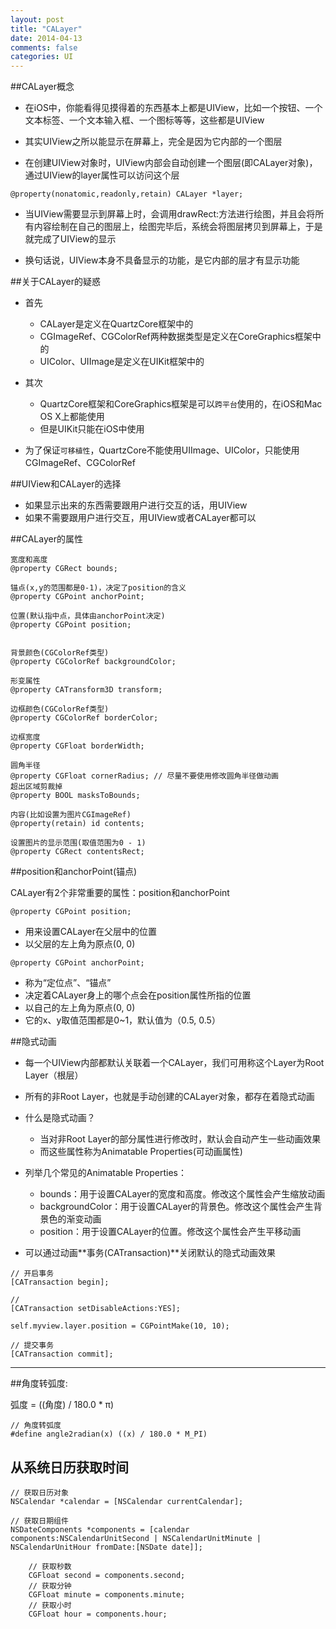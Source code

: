 ```yaml
---
layout: post
title: "CALayer"
date: 2014-04-13
comments: false
categories: UI
---
```



##CALayer概念
- 在iOS中，你能看得见摸得着的东西基本上都是UIView，比如一个按钮、一个文本标签、一个文本输入框、一个图标等等，这些都是UIView

- 其实UIView之所以能显示在屏幕上，完全是因为它内部的一个图层

- 在创建UIView对象时，UIView内部会自动创建一个图层(即CALayer对象)，通过UIView的layer属性可以访问这个层

```objc
@property(nonatomic,readonly,retain) CALayer *layer;
```

- 当UIView需要显示到屏幕上时，会调用drawRect:方法进行绘图，并且会将所有内容绘制在自己的图层上，绘图完毕后，系统会将图层拷贝到屏幕上，于是就完成了UIView的显示

- 换句话说，UIView本身不具备显示的功能，是它内部的层才有显示功能


##关于CALayer的疑惑 
- 首先
	- CALayer是定义在QuartzCore框架中的
	- CGImageRef、CGColorRef两种数据类型是定义在CoreGraphics框架中的
	- UIColor、UIImage是定义在UIKit框架中的

- 其次
	- QuartzCore框架和CoreGraphics框架是可以`跨平台`使用的，在iOS和Mac OS X上都能使用
	- 但是UIKit只能在iOS中使用

- 为了保证`可移植性`，QuartzCore不能使用UIImage、UIColor，只能使用CGImageRef、CGColorRef

##UIView和CALayer的选择
- 如果显示出来的东西需要跟用户进行交互的话，用UIView
- 如果不需要跟用户进行交互，用UIView或者CALayer都可以


##CALayer的属性
```objc
宽度和高度
@property CGRect bounds;

锚点(x,y的范围都是0-1)，决定了position的含义
@property CGPoint anchorPoint;

位置(默认指中点，具体由anchorPoint决定)
@property CGPoint position;


背景颜色(CGColorRef类型)
@property CGColorRef backgroundColor;

形变属性
@property CATransform3D transform;

边框颜色(CGColorRef类型)
@property CGColorRef borderColor;

边框宽度
@property CGFloat borderWidth;

圆角半径
@property CGFloat cornerRadius; // 尽量不要使用修改圆角半径做动画
超出区域剪裁掉
@property BOOL masksToBounds;

内容(比如设置为图片CGImageRef)
@property(retain) id contents;

设置图片的显示范围(取值范围为0 - 1)
@property CGRect contentsRect;

```
##position和anchorPoint(锚点)

CALayer有2个非常重要的属性：position和anchorPoint


`@property CGPoint position;`

- 用来设置CALayer在父层中的位置
- 以父层的左上角为原点(0, 0)


`@property CGPoint anchorPoint;`

- 称为“定位点”、“锚点”
- 决定着CALayer身上的哪个点会在position属性所指的位置
- 以自己的左上角为原点(0, 0)
- 它的x、y取值范围都是0~1，默认值为（0.5, 0.5）


##隐式动画
- 每一个UIView内部都默认关联着一个CALayer，我们可用称这个Layer为Root Layer（根层）

- 所有的非Root Layer，也就是手动创建的CALayer对象，都存在着隐式动画

- 什么是隐式动画？
	- 当对非Root Layer的部分属性进行修改时，默认会自动产生一些动画效果
	- 而这些属性称为Animatable Properties(可动画属性)

- 列举几个常见的Animatable Properties：
	- bounds：用于设置CALayer的宽度和高度。修改这个属性会产生缩放动画
	- backgroundColor：用于设置CALayer的背景色。修改这个属性会产生背景色的渐变动画
	- position：用于设置CALayer的位置。修改这个属性会产生平移动画


- 可以通过动画**事务(CATransaction)**关闭默认的隐式动画效果

```objc
// 开启事务
[CATransaction begin];

// 
[CATransaction setDisableActions:YES];

self.myview.layer.position = CGPointMake(10, 10);

// 提交事务
[CATransaction commit];
```

---

##角度转弧度:

弧度 = ((角度) / 180.0 * π)

```objc
// 角度转弧度
#define angle2radian(x) ((x) / 180.0 * M_PI)
```


## 从系统日历获取时间

```objc
// 获取日历对象
NSCalendar *calendar = [NSCalendar currentCalendar];
    
// 获取日期组件
NSDateComponents *components = [calendar components:NSCalendarUnitSecond | NSCalendarUnitMinute | NSCalendarUnitHour fromDate:[NSDate date]];
    
    // 获取秒数
    CGFloat second = components.second;
    // 获取分钟
    CGFloat minute = components.minute;
    // 获取小时
    CGFloat hour = components.hour;
```